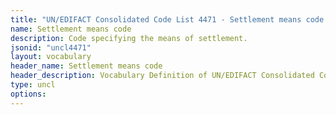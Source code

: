 ```yaml
---
title: "UN/EDIFACT Consolidated Code List 4471 - Settlement means code (20B) JSON-LD Vocabulary"
name: Settlement means code
description: Code specifying the means of settlement.
jsonid: "uncl4471"
layout: vocabulary
header_name: Settlement means code
header_description: Vocabulary Definition of UN/EDIFACT Consolidated Code List 4471 - Settlement means code (20B) semantics in HTML format. JSON-LD format is available at [uncl4471.jsonld](/vocabulary/uncl4471.jsonld)
type: uncl
options:
---
```

